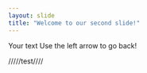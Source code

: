 ```yaml
---
layout: slide
title: "Welcome to our second slide!"
---
```

Your text
Use the left arrow to go back!

/////test////